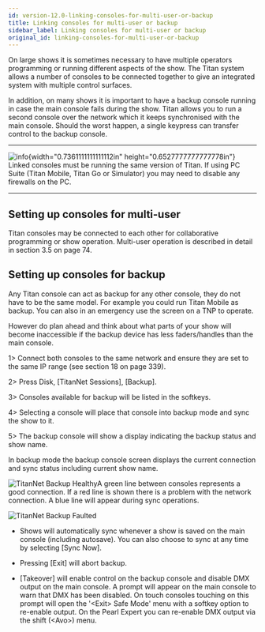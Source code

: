 ```yaml
---
id: version-12.0-linking-consoles-for-multi-user-or-backup
title: Linking consoles for multi-user or backup
sidebar_label: Linking consoles for multi-user or backup
original_id: linking-consoles-for-multi-user-or-backup
---
```


On large shows it is sometimes necessary to have multiple operators
programming or running different aspects of the show. The Titan system
allows a number of consoles to be connected together to give an
integrated system with multiple control surfaces.

In addition, on many shows it is important to have a backup console
running in case the main console fails during the show. Titan allows you
to run a second console over the network which it keeps synchronised
with the main console. Should the worst happen, a single keypress can
transfer control to the backup console.

  --------------------------------------------------------------------------------------------- ---------------------------------------------------------------------------------------------------------------------------------------------------------------------
  ![info](/docs/images/image6.png){width="0.7361111111111112in" height="0.6527777777777778in"}   Linked consoles must be running the same version of Titan. If using PC Suite (Titan Mobile, Titan Go or Simulator) you may need to disable any firewalls on the PC.
  --------------------------------------------------------------------------------------------- ---------------------------------------------------------------------------------------------------------------------------------------------------------------------

Setting up consoles for multi-user
----------------------------------

Titan consoles may be connected to each other for collaborative
programming or show operation. Multi-user operation is described in
detail in section 3.5 on page 74.

Setting up consoles for backup
------------------------------

Any Titan console can act as backup for any other console, they do not
have to be the same model. For example you could run Titan Mobile as
backup. You can also in an emergency use the screen on a TNP to operate.

However do plan ahead and think about what parts of your show will
become inaccessible if the backup device has less faders/handles than
the main console.

1\> Connect both consoles to the same network and ensure they are set to
the same IP range (see section 18 on page 339).

2\> Press Disk, \[TitanNet Sessions\], \[Backup\].

3\> Consoles available for backup will be listed in the softkeys.

4\> Selecting a console will place that console into backup mode and
sync the show to it.

5\> The backup console will show a display indicating the backup status
and show name.

In backup mode the backup console screen displays the current connection
and sync status including current show name.

![TitanNet Backup
Healthy](/docs/images/image307.png)A green line between consoles represents a
good connection. If a red line is shown there is a problem with the
network connection. A blue line will appear during sync operations.

![TitanNet Backup
Faulted](/docs/images/image308.png)

-   Shows will automatically sync whenever a show is saved on the main
    console (including autosave). You can also choose to sync at any
    time by selecting \[Sync Now\].

-   Pressing \[Exit\] will abort backup.

-   \[Takeover\] will enable control on the backup console and disable
    DMX output on the main console. A prompt will appear on the main
    console to warn that DMX has been disabled. On touch consoles
    touching on this prompt will open the \'\<Exit\> Safe Mode\' menu
    with a softkey option to re-enable output. On the Pearl Expert you
    can re-enable DMX output via the shift (\<Avo\>) menu.



